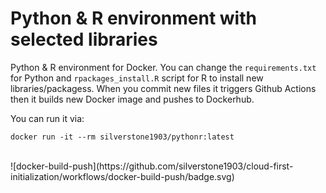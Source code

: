 # Python & R environment with selected libraries

Python & R environment for Docker. You can change the ```requirements.txt``` for Python and ```rpackages_install.R``` script for R to install new libraries/packagess. When you commit new files it triggers Github Actions then it builds new Docker image and pushes to Dockerhub.

You can run it via:
```
docker run -it --rm silverstone1903/pythonr:latest
```
<br>
![docker-build-push](https://github.com/silverstone1903/cloud-first-initialization/workflows/docker-build-push/badge.svg)